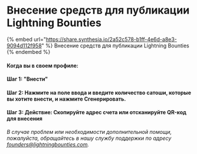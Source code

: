 # Внесение средств для публикации Lightning Bounties

{% embed url="https://share.synthesia.io/2a52c578-b1ff-4e6d-a8e3-9094d112f958" %}
Внесение средств для публикации Lightning Bounties
{% endembed %}

#### Когда вы в своем профиле:

#### Шаг 1: "Внести"

#### Шаг 2: Нажмите на поле ввода и введите количество сатоши, которые вы хотите внести, и нажмите **Сгенерировать.**

#### Шаг 3: **Действие: Скопируйте адрес счета или отсканируйте QR-код для внесения**

_В случае проблем или необходимости дополнительной помощи, пожалуйста, обращайтесь в нашу службу поддержки по адресу founders@lightningbounties.com._
